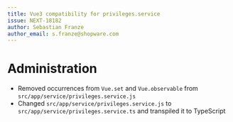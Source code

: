 ```yaml
---
title: Vue3 compatibility for privileges.service
issue: NEXT-18182
author: Sebastian Franze
author_email: s.franze@shopware.com
---
```

# Administration
* Removed occurrences from `Vue.set` and `Vue.observable` from `src/app/service/privileges.service.js`
* Changed `src/app/service/privileges.service.js` to `src/app/service/privileges.service.ts` and transpiled it to TypeScript
